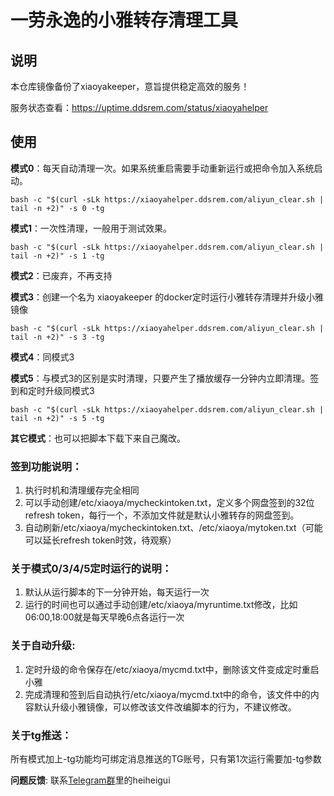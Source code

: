 # 一劳永逸的小雅转存清理工具

## 说明

本仓库镜像备份了xiaoyakeeper，意旨提供稳定高效的服务！

服务状态查看：https://uptime.ddsrem.com/status/xiaoyahelper

## 使用

**模式0**：每天自动清理一次。如果系统重启需要手动重新运行或把命令加入系统启动。
```shell
bash -c "$(curl -sLk https://xiaoyahelper.ddsrem.com/aliyun_clear.sh | tail -n +2)" -s 0 -tg
```

**模式1**：一次性清理，一般用于测试效果。
```shell
bash -c "$(curl -sLk https://xiaoyahelper.ddsrem.com/aliyun_clear.sh | tail -n +2)" -s 1 -tg
```

**模式2**：已废弃，不再支持

**模式3**：创建一个名为 xiaoyakeeper 的docker定时运行小雅转存清理并升级小雅镜像
```shell
bash -c "$(curl -sLk https://xiaoyahelper.ddsrem.com/aliyun_clear.sh | tail -n +2)" -s 3 -tg
```

**模式4**：同模式3

**模式5**：与模式3的区别是实时清理，只要产生了播放缓存一分钟内立即清理。签到和定时升级同模式3
```shell
bash -c "$(curl -sLk https://xiaoyahelper.ddsrem.com/aliyun_clear.sh | tail -n +2)" -s 5 -tg
```

**其它模式**：也可以把脚本下载下来自己魔改。

### 签到功能说明：

1. 执行时机和清理缓存完全相同
2. 可以手动创建/etc/xiaoya/mycheckintoken.txt，定义多个网盘签到的32位refresh token，每行一个，不添加文件就是默认小雅转存的网盘签到。
3. 自动刷新/etc/xiaoya/mycheckintoken.txt、/etc/xiaoya/mytoken.txt（可能可以延长refresh token时效，待观察）

### 关于模式0/3/4/5定时运行的说明：
1. 默认从运行脚本的下一分钟开始，每天运行一次
2. 运行的时间也可以通过手动创建/etc/xiaoya/myruntime.txt修改，比如06:00,18:00就是每天早晚6点各运行一次

### 关于自动升级:
1. 定时升级的命令保存在/etc/xiaoya/mycmd.txt中，删除该文件变成定时重启小雅
2. 完成清理和签到后自动执行/etc/xiaoya/mycmd.txt中的命令，该文件中的内容默认升级小雅镜像，可以修改该文件改编脚本的行为，不建议修改。

### 关于tg推送：
所有模式加上-tg功能均可绑定消息推送的TG账号，只有第1次运行需要加-tg参数

**问题反馈**: 联系[Telegram群](https://t.me/xiaoyaliu00)里的heiheigui
